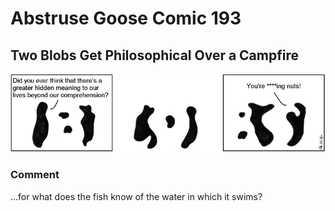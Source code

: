 # Abstruse Goose Comic 193
## Two Blobs Get Philosophical Over a Campfire

![image](figure_and_ground.png)
### Comment
...for what does the fish know of the water in which it swims?
